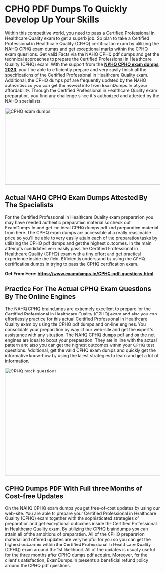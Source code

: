 <h1><strong>CPHQ PDF Dumps To Quickly Develop Up Your Skills</strong></h1>
<p>Within this competitive world, you need to pass a Certified Professional in Healthcare Quality exam to get a superb job. So plan to take a Certified Professional in Healthcare Quality (CPHQ) certification exam by utilizing the NAHQ CPHQ exam dumps and get exceptional marks within the CPHQ exam questions. Get valid Facts via the NAHQ CPHQ pdf dumps and get the technical approaches to prepare the Certified Professional in Healthcare Quality (CPHQ) exam. With the support from the <strong><a href="https://www.examdumps.in/CPHQ-pdf-questions.html">NAHQ CPHQ exam dumps 2023</a></strong>, you'll be able to efficiently prepare and very easily finish all the specifications of the Certified Professional in Healthcare Quality exam. Additional, the CPHQ dumps pdf are frequently updated by the NAHQ authorities so you can get the newest info from ExamDumps.In at your affordability. Through the Certified Professional in Healthcare Quality exam preparation, you find any challenge since it's authorized and attested by the NAHQ specialists.</p>
<p><img src="https://i.ibb.co/zxJwW90/Copy-of-Online-Classes-Twitter-header-post-Made-with-Poster-My-Wall-1.png" alt="CPHQ exam dumps" width="750" height="250" /></p>
<h2><strong>Actual NAHQ CPHQ Exam Dumps Attested By The Specialists</strong></h2>
<p>For the Certified Professional in Healthcare Quality exam preparation you may have needed authentic preparation material so check out ExamDumps.In and get the ideal CPHQ dumps pdf and preparation material from here. The CPHQ exam dumps are accessible at a really reasonable price so you'll be able to very easily attain each of the preparation tasks by utilizing the CPHQ pdf dumps and get the highest outcomes. In the main attempts candidates very easily pass the Certified Professional in Healthcare Quality (CPHQ) exam with a tiny effort and get practical experience inside the field. Efficiently understand by using the CPHQ certification dumps in trying to pass the CPHQ certification exam.</p>
<p><strong>Get From Here:&nbsp;<a href="https://www.examdumps.in/CPHQ-pdf-questions.html">https://www.examdumps.in/CPHQ-pdf-questions.html</a></strong></p>
<h2><strong>Practice For The Actual CPHQ Exam Questions By The Online Engines</strong></h2>
<p>The NAHQ CPHQ braindumps are extremely excellent to prepare for the Certified Professional in Healthcare Quality (CPHQ) exam and also you can effortlessly practice for this actual Certified Professional in Healthcare Quality exam by using the CPHQ pdf dumps and on-line engines. You consolidate your preparation by way of our web-site and get the expert's assistance with any situation. The NAHQ CPHQ dumps pdf and on the net engines are ideal to boost your preparation. They are in line with the actual pattern and also you can get the highest outcomes within your CPHQ test questions. Additional, get the valid CPHQ exam dumps and quickly get the informative know-how by using the latest strategies to learn and get a lot of information.</p>
<p><a href="https://www.examdumps.in/CPHQ-pdf-questions.html"><img src="https://i.ibb.co/QkNtdwY/Copy-of-Zoom-Online-Classes-Facebook-Share-Po-Made-with-Poster-My-Wall-1.jpg" alt="CPHQ mock questions" width="670" height="352" /></a></p>
<h2><strong>CPHQ Dumps PDF With Full three Months of Cost-free Updates</strong></h2>
<p>On the NAHQ CPHQ exam dumps you get free-of-cost updates by using our web-site. You are able to prepare your Certified Professional in Healthcare Quality (CPHQ) exam together with the sophisticated strategies of preparation and get exceptional outcomes inside the Certified Professional in Healthcare Quality exam. By utilizing the CPHQ braindumps you can attain all of the ambitions of preparation. All of the CPHQ preparation material and offered updates are very helpful for you so you can get the highest outcomes within the Certified Professional in Healthcare Quality (CPHQ) exam around the 1st likelihood. All of the updates is usually useful for the three months after CPHQ dumps pdf acquire. Moreover, for the client's satisfaction, ExamDumps.In presents a beneficial refund policy around the CPHQ pdf questions.</p>
